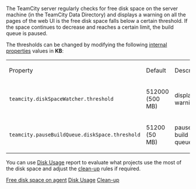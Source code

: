 [//]: # (title: TeamCity Disk Space Watcher)
[//]: # (auxiliary-id: TeamCity Disk Space Watcher)

The TeamCity server regularly checks for free disk space on the server machine (in the TeamCity Data Directory) and displays a warning on all the pages of the web UI is the free disk space falls below a certain threshold. If the space continues to decrease and reaches a certain limit, the build queue is paused.

The thresholds can be changed by modifying the following [internal properties](server-startup-properties.md) values in __KB__:

<table><tr>

<td>

Property


</td>

<td>

Default


</td>

<td>

Description


</td></tr><tr>

<td>

`teamcity.diskSpaceWatcher.threshold`


</td>

<td>

512000 (500 MB)


</td>

<td>

displays a warning


</td></tr><tr>

<td>

`teamcity.pauseBuildQueue.diskSpace.threshold`


</td>

<td>

51200 (50 MB)


</td>

<td>

pauses the build queue


</td></tr></table>

You can use [Disk Usage](disk-usage.md) report to evaluate what projects use the most of the disk space and adjust the [clean-up](teamcity-data-clean-up.md) rules if required. 


<seealso>
        <category ref="admin-guide">
            <a href="free-disk-space.md">Free disk space on agent</a>
            <a href="disk-usage.md">Disk Usage</a>
            <a href="teamcity-data-clean-up.md">Clean-up</a>
        </category>
</seealso>
